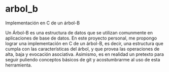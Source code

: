 # arbol_b
Implementación en C de un árbol-B

Un Árbol-B es una estructura de datos que se utilizan comunmente en aplicaciones de base de datos. 
En este proyecto personal, me propongo lograr una implementación en C de un árbol-B, es decir, una estructura que cumpla con las características del árbol, y que provea las operaciones de alta, baja y evocación asociativa. Asimismo, es en realidad un pretexto para seguir puliendo conceptos básicos de git y acostumbrarme al uso de esta herramienta.

